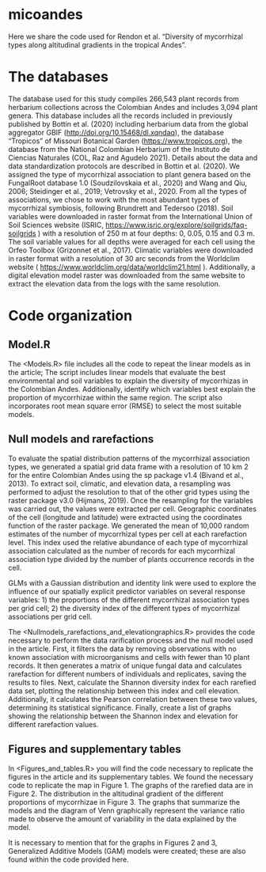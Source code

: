 # micoandes

Here we share the code used for Rendon et al. “Diversity of mycorrhizal types along
altitudinal gradients in the tropical Andes”.

# The databases

The database used for this study compiles 266,543 plant records from herbarium collections
across the Colombian Andes and includes 3,094 plant genera. This database includes all the
records included in previously published by Bottin et al. (2020) including herbarium data from
the global aggregator GBIF (http://doi.org/10.15468/dl.xqndaq), the database “Tropicos” of
Missouri Botanical Garden (https://www.tropicos.org), the database from the National
Colombian Herbarium of the Instituto de Ciencias Naturales (COL, Raz and Agudelo 2021).
Details about the data and data standardization protocols are described in Bottin et al. (2020).
We assigned the type of mycorrhizal association to plant genera based on the FungalRoot database
1.0 (Soudzilovskaia et al., 2020) and Wang and Qiu, 2006; Steidinger et al., 2019; Vetrovsky et
al., 2020. From all the types of associations, we chose to work with the most abundant types of
mycorrhizal symbiosis, following Brundrett and Tedersoo (2018).
Soil variables were downloaded in raster format from the International Union of Soil Sciences
website (ISRIC, https://www.isric.org/explore/soilgrids/faq-soilgrids ) with a resolution of 250 m at
four depths: 0, 0.05, 0.15 and 0.3 m. The soil variable values for all depths were averaged for
each cell using the Orfeo Toolbox (Grizonnet et al., 2017). Climatic variables were downloaded in
raster format with a resolution of 30 arc seconds from the Worldclim website
( https://www.worldclim.org/data/worldclim21.html ). Additionally, a digital elevation model
raster was downloaded from the same website to extract the elevation data from the logs with the
same resolution.

# Code organization

## Model.R

The <Models.R> file includes all the code to repeat the linear models as in the article; The script includes linear models that evaluate the best environmental and soil variables to explain the diversity of mycorrhizas in the Colombian Andes. Additionally, identify which variables best explain the proportion of mycorrhizae within the same region. The script also incorporates root mean square error (RMSE) to select the most suitable models.

## Null models and rarefactions  

To evaluate the spatial distribution patterns of the mycorrhizal association types, we generated a
spatial grid data frame with a resolution of 10 km 2 for the entire Colombian Andes using the sp
package v1.4 (Bivand et al., 2013). To extract soil, climatic, and elevation data, a resampling was
performed to adjust the resolution to that of the other grid types using the raster package v3.0
(Hijmans, 2019). Once the resampling for the variables was carried out, the values were
extracted per cell. Geographic coordinates of the cell (longitude and latitude) were extracted
using the coordinates function of the raster package. We generated the mean of 10,000 random
estimates of the number of mycorrhizal types per cell at each rarefaction level.
This index used the relative abundance of each type of mycorrhizal association calculated as the
number of records for each mycorrhizal association type divided by the number of plants
occurrence records in the cell.

GLMs with a Gaussian distribution and identity link were used to explore the influence of our
spatially explicit predictor variables on several response variables: 1) the proportions of the
different mycorrhizal association types per grid cell; 2) the diversity index of the different types
of mycorrhizal associations per grid cell.

The <Nullmodels_rarefactions_and_elevationgraphics.R> provides the code necessary to perform the data rarification process and the null model used in the article. First, it filters the data by removing observations with no known association with microorganisms and cells with fewer than 10 plant records. It then generates a matrix of unique fungal data and calculates rarefaction for different numbers of individuals and replicates, saving the results to files. Next, calculate the Shannon diversity index for each rarefied data set, plotting the relationship between this index and cell elevation. Additionally, it calculates the Pearson correlation between these two values, determining its statistical significance. Finally, create a list of graphs showing the relationship between the Shannon index and elevation for different rarefaction values.

## Figures and supplementary tables 

In <Figures_and_tables.R> you will find the code necessary to replicate the figures in the article and its supplementary tables. We found the necessary code to replicate the map in Figure 1. The graphs of the rarefied data are in Figure 2. The distribution in the altitudinal gradient of the different proportions of mycorrhizae in Figure 3. The graphs that summarize the models and the diagram of Venn graphically represent the variance ratio made to observe the amount of variability in the data explained by the model.

It is necessary to mention that for the graphs in Figures 2 and 3, Generalized Additive Models (GAM) models were created; these are also found within the code provided here.

